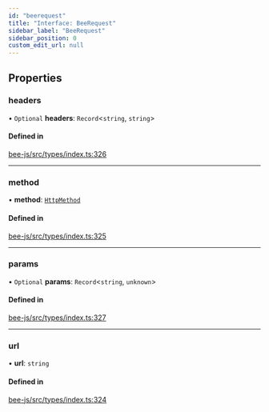 ```yaml
---
id: "beerequest"
title: "Interface: BeeRequest"
sidebar_label: "BeeRequest"
sidebar_position: 0
custom_edit_url: null
---
```


## Properties

### headers

• `Optional` **headers**: `Record`<`string`, `string`\>

#### Defined in

[bee-js/src/types/index.ts:326](https://github.com/ethersphere/bee-js/blob/ae6a776/src/types/index.ts#L326)

___

### method

• **method**: [`HttpMethod`](../types/httpmethod.md)

#### Defined in

[bee-js/src/types/index.ts:325](https://github.com/ethersphere/bee-js/blob/ae6a776/src/types/index.ts#L325)

___

### params

• `Optional` **params**: `Record`<`string`, `unknown`\>

#### Defined in

[bee-js/src/types/index.ts:327](https://github.com/ethersphere/bee-js/blob/ae6a776/src/types/index.ts#L327)

___

### url

• **url**: `string`

#### Defined in

[bee-js/src/types/index.ts:324](https://github.com/ethersphere/bee-js/blob/ae6a776/src/types/index.ts#L324)
